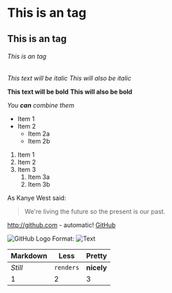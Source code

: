 # This is an tag
## This is an tag
###### This is an tag


*This text will be italic*
_This will also be italic_

**This text will be bold**
__This will also be bold__

_You **can** combine them_


* Item 1
* Item 2
  * Item 2a
  * Item 2b


1. Item 1
1. Item 2
1. Item 3
   1. Item 3a
   1. Item 3b


As Kanye West said:

> We're living the future so
> the present is our past.


http://github.com - automatic!
[GitHub](http://github.com)


![GitHub Logo](DetectCycle.png)
Format: ![Text](url)

Markdown | Less | Pretty
--- | --- | ---
*Still* | `renders` | **nicely**
1 | 2 | 3